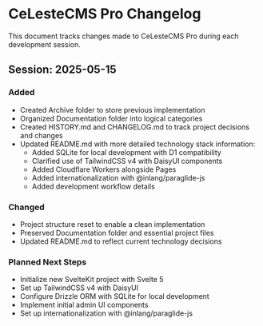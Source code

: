 # CeLesteCMS Pro Changelog

This document tracks changes made to CeLesteCMS Pro during each development session.

## Session: 2025-05-15

### Added
- Created Archive folder to store previous implementation
- Organized Documentation folder into logical categories
- Created HISTORY.md and CHANGELOG.md to track project decisions and changes
- Updated README.md with more detailed technology stack information:
  - Added SQLite for local development with D1 compatibility
  - Clarified use of TailwindCSS v4 with DaisyUI components
  - Added Cloudflare Workers alongside Pages
  - Added internationalization with @inlang/paraglide-js
  - Added development workflow details

### Changed
- Project structure reset to enable a clean implementation
- Preserved Documentation folder and essential project files
- Updated README.md to reflect current technology decisions

### Planned Next Steps
- Initialize new SvelteKit project with Svelte 5
- Set up TailwindCSS v4 with DaisyUI
- Configure Drizzle ORM with SQLite for local development
- Implement initial admin UI components
- Set up internationalization with @inlang/paraglide-js
